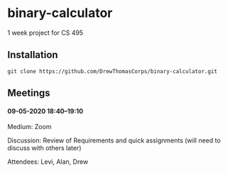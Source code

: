 # binary-calculator
1 week project for CS 495

## Installation
```git clone https://github.com/DrewThomasCorps/binary-calculator.git```

## Meetings
#### 09-05-2020 18:40–19:10
  Medium: Zoom
  
  Discussion: Review of Requirements and quick assignments (will need to discuss with others later)
  
  Attendees: Levi, Alan, Drew

